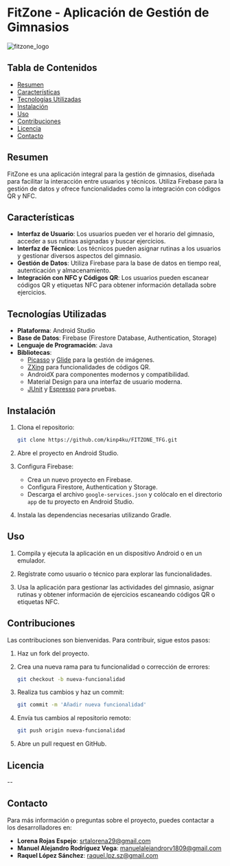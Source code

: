 # FitZone - Aplicación de Gestión de Gimnasios

![fitzone_logo](https://github.com/kinp4ku/FITZONE_TFG/assets/124914959/a46a5e9b-0996-4c34-921b-9705a6bbc124)

## Tabla de Contenidos
- [Resumen](#resumen)
- [Características](#características)
- [Tecnologías Utilizadas](#tecnologías-utilizadas)
- [Instalación](#instalación)
- [Uso](#uso)
- [Contribuciones](#contribuciones)
- [Licencia](#licencia)
- [Contacto](#contacto)

## Resumen

FitZone es una aplicación integral para la gestión de gimnasios, diseñada para facilitar la interacción entre usuarios y técnicos. Utiliza Firebase para la gestión de datos y ofrece funcionalidades como la integración con códigos QR y NFC.

## Características

- **Interfaz de Usuario**: Los usuarios pueden ver el horario del gimnasio, acceder a sus rutinas asignadas y buscar ejercicios.
- **Interfaz de Técnico**: Los técnicos pueden asignar rutinas a los usuarios y gestionar diversos aspectos del gimnasio.
- **Gestión de Datos**: Utiliza Firebase para la base de datos en tiempo real, autenticación y almacenamiento.
- **Integración con NFC y Códigos QR**: Los usuarios pueden escanear códigos QR y etiquetas NFC para obtener información detallada sobre ejercicios.

## Tecnologías Utilizadas

- **Plataforma**: Android Studio
- **Base de Datos**: Firebase (Firestore Database, Authentication, Storage)
- **Lenguaje de Programación**: Java
- **Bibliotecas**: 
  - [Picasso](https://square.github.io/picasso/) y [Glide](https://github.com/bumptech/glide) para la gestión de imágenes.
  - [ZXing](https://github.com/zxing/zxing) para funcionalidades de códigos QR.
  - AndroidX para componentes modernos y compatibilidad.
  - Material Design para una interfaz de usuario moderna.
  - [JUnit](https://junit.org/junit5/) y [Espresso](https://developer.android.com/training/testing/espresso) para pruebas.

## Instalación

1. Clona el repositorio:
    ```bash
    git clone https://github.com/kinp4ku/FITZONE_TFG.git
    ```
2. Abre el proyecto en Android Studio.

3. Configura Firebase:
    - Crea un nuevo proyecto en Firebase.
    - Configura Firestore, Authentication y Storage.
    - Descarga el archivo `google-services.json` y colócalo en el directorio `app` de tu proyecto en Android Studio.

4. Instala las dependencias necesarias utilizando Gradle.

## Uso

1. Compila y ejecuta la aplicación en un dispositivo Android o en un emulador.

2. Regístrate como usuario o técnico para explorar las funcionalidades.

3. Usa la aplicación para gestionar las actividades del gimnasio, asignar rutinas y obtener información de ejercicios escaneando códigos QR o etiquetas NFC.

## Contribuciones

Las contribuciones son bienvenidas. Para contribuir, sigue estos pasos:

1. Haz un fork del proyecto.

2. Crea una nueva rama para tu funcionalidad o corrección de errores:
    ```bash
    git checkout -b nueva-funcionalidad
    ```

3. Realiza tus cambios y haz un commit:
    ```bash
    git commit -m 'Añadir nueva funcionalidad'
    ```

4. Envía tus cambios al repositorio remoto:
    ```bash
    git push origin nueva-funcionalidad
    ```

5. Abre un pull request en GitHub.

## Licencia

--

## Contacto

Para más información o preguntas sobre el proyecto, puedes contactar a los desarrolladores en:

- **Lorena Rojas Espejo**: [srtalorena29@gmail.com](mailto:srtalorena29@gmail.com)
- **Manuel Alejandro Rodríguez Vega**: [manuelalejandrorv1809@gmail.com](mailto:manuelalejandrorv1809@gmail.com)
- **Raquel López Sánchez**: [raquel.lpz.sz@gmail.com](mailto:raquel.lpz.sz@gmail.com)
